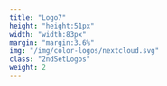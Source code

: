 ```yaml
---
title: "Logo7"
height: "height:51px"
width: "width:83px"
margin: "margin:3.6%"
img: "/img/color-logos/nextcloud.svg"
class: "2ndSetLogos"
weight: 2
---
```


